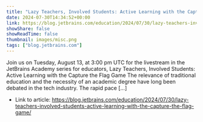 ```yaml
---
title: "Lazy Teachers, Involved Students: Active Learning with the Capture the Flag Game"
date: 2024-07-30T14:34:52+00:00
link: https://blog.jetbrains.com/education/2024/07/30/lazy-teachers-involved-students-active-learning-with-the-capture-the-flag-game/
showShare: false
showReadTime: false
thumbnail: images/misc.png
tags: ["blog.jetbrains.com"]
---
```

Join us on Tuesday, August 13, at 3:00 pm UTC for the livestream in the JetBrains Academy series for educators, Lazy Teachers, Involved Students: Active Learning with the Capture the Flag Game The relevance of traditional education and the necessity of an academic degree have long been debated in the tech industry. The rapid pace […]

- Link to article: https://blog.jetbrains.com/education/2024/07/30/lazy-teachers-involved-students-active-learning-with-the-capture-the-flag-game/